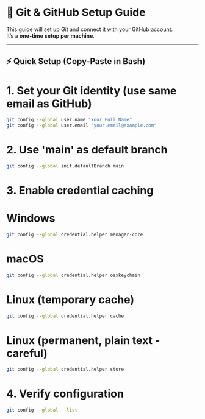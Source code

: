 # 🔗 Git & GitHub Setup Guide

This guide will set up Git and connect it with your GitHub account.  
It’s a **one-time setup per machine**.

---

## ⚡ Quick Setup (Copy-Paste in Bash)


# 1. Set your Git identity (use same email as GitHub)
```bash
git config --global user.name "Your Full Name"
git config --global user.email "your.email@example.com"
```
# 2. Use 'main' as default branch
```bash
git config --global init.defaultBranch main
```
# 3. Enable credential caching
# Windows
```bash
git config --global credential.helper manager-core
```
# macOS
```bash
git config --global credential.helper osxkeychain
```
# Linux (temporary cache)
```bash
git config --global credential.helper cache
```
# Linux (permanent, plain text - careful)
```bash
git config --global credential.helper store
```
# 4. Verify configuration
```bash
git config --global --list
```
